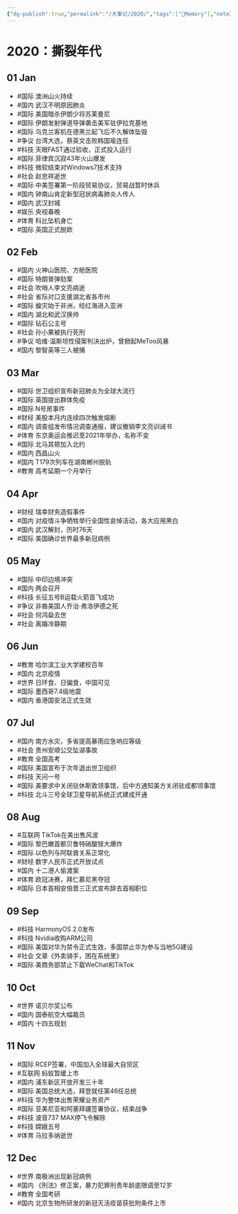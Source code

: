 ```yaml
---
{"dg-publish":true,"permalink":"/大事记/2020/","tags":["🙊Memory"],"noteIcon":"1","created":"2023-02-16T20:14:53.391+08:00","updated":"2023-04-19T15:48:27.410+08:00"}
---
```



# 2020：撕裂年代

## 01 Jan
- #国际 澳洲山火持续
- #国内 武汉不明原因肺炎
- #国际 美国暗杀伊朗少将苏莱曼尼
- #国际 伊朗发射弹道导弹袭击美军驻伊拉克基地
- #国际 乌克兰客机在德黑兰起飞后不久解体坠毁
- #争议 台湾大选，蔡英文击败韩国瑜连任
- #科技 天眼FAST通过验收，正式投入运行
- #国际 菲律宾沉寂43年火山爆发
- #科技 微软结束对Windows7技术支持
- #社会 赵忠祥逝世
- #国际 中美签署第一阶段贸易协议，贸易战暂时休兵
- #国内 钟南山肯定新型冠状病毒肺炎人传人
- #国内 武汉封城
- #娱乐 央视春晚
- #体育 科比坠机身亡
- #国际 英国正式脱欧

## 02 Feb
- #国内 火神山医院、方舱医院
- #国际 特朗普弹劾案
- #社会 吹哨人李文亮病逝
- #社会 省际对口支援湖北省各市州
- #国际 蝗灾始于非洲，经红海进入亚洲
- #国内 湖北和武汉换帅
- #国际 钻石公主号
- #社会 孙小果被执行死刑
- #争议 哈维·温斯坦性侵案判决出炉，曾掀起MeToo风暴
- #国内 黎智英等三人被捕

## 03 Mar
- #国际 世卫组织宣布新冠肺炎为全球大流行
- #国际 英国提出群体免疫
- #国际 N号房事件
- #财经 美股本月内连续四次触发熔断
- #国内 调查组发布情况调查通报，建议撤销李文亮训诫书
- #体育 东京奥运会推迟至2021年举办，名称不变
- #国际 北马其顿加入北约
- #国内 西昌山火
- #国内 T179次列车在湖南郴州脱轨
- #教育 高考延期一个月举行

## 04 Apr
- #财经 瑞幸财务造假事件
- #国内 对疫情斗争牺牲举行全国性哀悼活动，各大应用黑白
- #国内 武汉解封，历时76天
- #国际 美国确诊世界最多新冠病例

## 05 May
- #国际 中印边境冲突
- #国内 两会召开
- #科技 长征五号B运载火箭首飞成功
- #争议 非裔美国人乔治·弗洛伊德之死
- #社会 何鸿燊去世
- #社会 离婚冷静期

## 06 Jun
- #教育 哈尔滨工业大学建校百年
- #国内 北京疫情
- #世界 日环食、日偏食，中国可见
- #国际 墨西哥7.4级地震
- #国内 香港国安法正式生效

## 07 Jul
- #国内 南方水灾，多省提高暴雨应急响应等级
- #社会 贵州安顺公交坠湖事故
- #教育 全国高考
- #国际 美国宣布于次年退出世卫组织
- #科技 天问一号
- #国际 美要求中关闭驻休斯敦领事馆，后中方通知美方关闭驻成都领事馆
- #科技 北斗三号全球卫星导航系统正式建成开通

## 08 Aug
- #互联网 TikTok在美出售风波
- #国际 黎巴嫩首都贝鲁特硝酸铵大爆炸
- #国际 以色列与阿联酋关系正常化
- #财经 数字人民币正式开放试点
- #国内 十二港人偷渡案
- #体育 欧冠决赛，拜仁慕尼黑夺冠
- #国际 日本首相安倍晋三正式宣布辞去首相职位

## 09 Sep
- #科技 HarmonyOS 2.0发布
- #科技 Nvidia收购ARM公司
- #国际 美国对华为禁令正式生效，多国禁止华为参与当地5G建设
- #社会 文章《外卖骑手，困在系统里》
- #国际 美商务部禁止下载WeChat和TikTok

## 10 Oct
- #世界 诺贝尔奖公布
- #国内 国泰航空大幅裁员
- #国内 十四五规划

## 11 Nov
- #国际 RCEP签署，中国加入全球最大自贸区
- #互联网 蚂蚁暂缓上市
- #国内 浦东新区开放开发三十年
- #国际 美国总统大选，拜登就任第46任总统
- #科技 华为整体出售荣耀业务资产
- #国际 亚美尼亚和阿塞拜疆签署协议，结束战争
- #科技 波音737 MAX停飞令解除
- #科技 嫦娥五号
- #体育 马拉多纳逝世

## 12 Dec
- #世界 南极洲出现新冠病例
- #国内 《刑法》修正案，暴力犯罪刑责年龄底限调至12岁
- #教育 全国考研
- #国内 北京生物所研发的新冠灭活疫苗获批附条件上市


